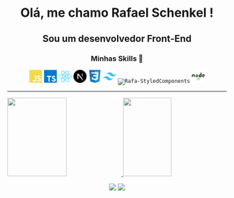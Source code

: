 <div align="center">
  <h1>Olá, me chamo Rafael Schenkel !</h1>

  <h2>Sou um desenvolvedor Front-End</h2>

  <h3>Minhas Skills 🚀</h3>
 
  <code><img alt="Rafa-JS" height="30" src="https://raw.githubusercontent.com/devicons/devicon/master/icons/javascript/javascript-plain.svg"></code>
  <code><img alt="Rafa-TS" height="30" src="https://github.com/devicons/devicon/blob/master/icons/typescript/typescript-original.svg"></code>
  <code><img alt="Rafa-React" height="30" src="https://github.com/devicons/devicon/blob/master/icons/react/react-original.svg"></code>
  <code><img alt="Rafa-Next" height="30" src="https://github.com/devicons/devicon/blob/master/icons/nextjs/nextjs-original.svg"></code>
  <code><img alt="Rafa-CSS" height="30" src="https://raw.githubusercontent.com/devicons/devicon/master/icons/css3/css3-original.svg"></code>
  <code><img alt="Rafa-TailwindCSS" height="30" src="https://github.com/devicons/devicon/blob/master/icons/tailwindcss/tailwindcss-original.svg"></code>
  <code><img alt="Rafa-StyledComponents" height="30" src="https://raw.githubusercontent.com/styled-components/brand/master/styled-components.png"></code>
  <code><img alt="Rafa-Node" height="30" src="https://github.com/devicons/devicon/blob/master/icons/nodejs/nodejs-original-wordmark.svg"></code>
</div>

<hr>

<div>
 <a href="https://github.com/rafaschenkel/" </a>
 <img width="52%" height="180em" src="https://github-readme-stats.vercel.app/api?username=rafaschenkel&show_icons=true&icon_color=c004fd&text_color=CCCCCC&title_color=00FF00&bg_color=30,000000,000055&border_color=00FF00&border_radius=15"/> 
 <img width="47%" height="180em" src="https://github-readme-stats.vercel.app/api/top-langs/?username=rafaschenkel&layout=compact&icon_color=c004fd&text_color=CCCCCC&title_color=00FF00&bg_color=30,000000,000055&border_color=00FF00&border_radius=15"/> 
</div>
 
<p></p>
 
<div align="center">
 <a href="https://www.linkedin.com/in/rafaschenkeldev/" target="_blank"><img src="https://img.shields.io/badge/-LinkedIn-%230077B5?style=for-the-badge&logo=linkedin&logoColor=white" target="_blank"></a>
 <a href="mailto:rafaschenkel.dev@gmail.com"><img src="https://img.shields.io/badge/-Gmail-%23333?style=for-the-badge&logo=gmail&logoColor=white" target="_blank"></a>
</div>
